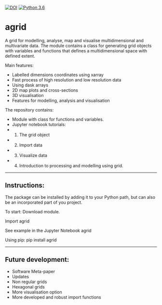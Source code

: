 [![DOI](https://zenodo.org/badge/163904331.svg)](https://zenodo.org/badge/latestdoi/163904331) 
[![Python 3.6](https://img.shields.io/badge/python-3.6-blue.svg)](https://www.python.org/downloads/release/python-360/)

# agrid
A grid for modelling, analyse, map and visualise multidimensional and multivariate data. The module contains a class for generating grid objects with variables and functions that defines a multidimensional space with defined extent. 

Main features:
  - Labelled dimensions coordinates using xarray
  - Fast process of high resolution and low resolution data
  - Using dask arrays
  - 2D map plots and cross-sections
  - 3D visualisation
  - Features for modelling, analysis and visualisation
 
The repository contains: 
 - Module with class for functions and variables. 
 - Jupyter notebook tutorials:
  - 1. The grid object
  - 2. Import data
  - 3. Visualize data
  - 4. Introduction to processing and modelling using grid. 

---
## Instructions: 

The package can be installed by adding it to your Python path, but can also be an incorporated part of you project. 

To start: 
Download module. 

Import agrid 

See example in the Jupyter Notebook agrid

Using pip: 
pip install agrid

---

## Future development: 

 - Software Meta-paper
 - Updates
 - Non regular grids
 - Hexagonal grids
 - More visualisation option
 - More developed and robust import functions